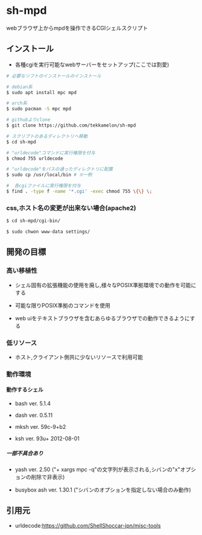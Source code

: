 # sh-mpd

webブラウザ上からmpdを操作できるCGIシェルスクリプト

## インストール 

- 各種cgiを実行可能なwebサーバーをセットアップ(ここでは割愛)

```sh
# 必要なソフトのインストールのインストール

# debian系
$ sudo apt install mpc mpd

# arch系
$ sudo pacman -S mpc mpd

# githubよりclone
$ git clone https://github.com/tekkamelon/sh-mpd

# スクリプトのあるディレクトリへ移動
$ cd sh-mpd

# "urldecode"コマンドに実行権限を付与
$ chmod 755 urldecode

# "urldecode"をパスの通ったディレクトリに配置
$ sudo cp /usr/local/bin # ※一例

#  各cgiファイルに実行権限を付与
$ find . -type f -name '*.cgi' -exec chmod 755 \{\} \;
```

### css,ホスト名の変更が出来ない場合(apache2)

```sh
$ cd sh-mpd/cgi-bin/

$ sudo chwon www-data settings/
```

## 開発の目標

### 高い移植性

- シェル固有の拡張機能の使用を廃し,様々なPOSIX準拠環境での動作を可能にする

- 可能な限りPOSIX準拠のコマンドを使用

- web uiをテキストブラウザを含むあらゆるブラウザでの動作できるようにする

### 低リソース

- ホスト,クライアント側共に少ないリソースで利用可能

### 動作環境

#### 動作するシェル

- bash ver. 5.1.4

- dash ver. 0.5.11

- mksh ver. 59c-9+b2

- ksh ver. 93u+ 2012-08-01

##### 一部不具合あり

- yash ver. 2.50 ("+ xargs mpc -q"の文字列が表示される,シバンの"x"オプションの削除で非表示)

- busybox ash ver. 1.30.1 ("シバンのオプションを指定しない場合のみ動作)

## 引用元

- urldecode:https://github.com/ShellShoccar-jpn/misc-tools
